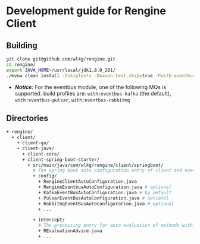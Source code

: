 # Development guide for Rengine Client

## Building

```bash
git clone git@github.com/wl4g/rengine.git
cd rengine/
export JAVA_HOME=/usr/local/jdk1.8.0_281/
./mvnw clean install -DskipTests -Dmaven.test.skip=true -Pwith:eventbus-kafka -T 2C
```

- ***Notice:*** For the eventbus module, one of the following MQs is supported. build profiles are: `with:eventbus-kafka` (the default), `with:eventbus-pulsar`, `with:eventbus-rabbitmq`

## Directories

```bash
+ rengine/
  + client/
    + client-go/
    + client-java/
      + client-core/
      + client-spring-boot-starter/
        + src/main/java/com/wl4g/rengine/client/springboot/
          # The spring boot auto configuration entry of client and eventbus modules.
          + config/
            + RengineClientAutoConfiguration.java
            + RengineEventbusAutoConfiguration.java # optional
            + KafkaEventBusAutoConfiguration.java # by default
            + PulsarEventBusAutoConfiguration.java # optional
            + RabbitmqEventBusAutoConfiguration.java # optional
            + ...

          + intercept/
            # The processing entry for auto evaluation of methods with spring aop.
            + REvaluationAdvice.java
            + ...
```
